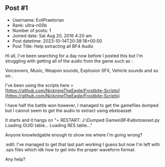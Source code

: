 ## Post #1
- Username: EvilPraetorian
- Rank: ultra-n00b
- Number of posts: 1
- Joined date: Sat Aug 20, 2016 4:20 am
- Post datetime: 2023-10-14T20:38:18+00:00
- Post Title: Help extracting all BF4 Audio

Hi all,  I've been searching for a day now before I posted this but I'm struggling with getting all of the audio from the game such as :

Voiceovers,  Music,  Weapon sounds,  Explosion SFX,  Vehicle sounds and so on..

I've been using the scripts here > [https://github.com/NicknineTheEagle/Frostbite-Scripts](https://github.com/NicknineTheEagle/Frostbite-Scripts)

I have half the battle won however,  I managed to get the gamefiles dumped but I cannot seem to get the audio to extract using ebxtoasset

It starts and it hangs on 
"= RESTART: J:\Dumped Games\BF4\ebxtoasset.py
Loading GUID table...
Loading RES table..."

Anyone knowledgable enough to show me where I'm going wrong?

:edit:
I've managed to get that last part working I guess but now I'm left with .sps files which idk how to get into the proper waveform format.

Any help?
